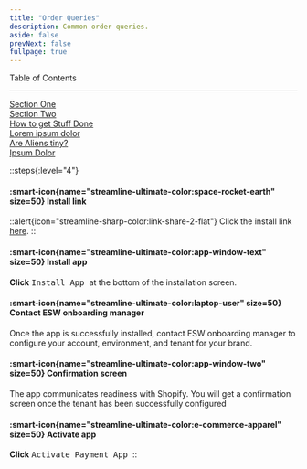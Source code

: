 ```yaml
---
title: "Order Queries"
description: Common order queries.
aside: false
prevNext: false
fullpage: true
---
```


<div class="w-screen bg-white pt-20">
  <main class="relative mx-auto px-10 md:max-w-screen-md">
    <div class="top-20 -left-56 mb-10 w-full max-w-xs rounded-md border bg-white px-6 py-6 shadow-md lg:absolute lg:w-56">
      <div class="pb-2 text-xl font-medium text-orange-600">Table of Contents</div>
      <hr class="h-1 w-10 bg-orange-600" />
      <div class="mt-4">
        <div class="mb-3">
          <a class="mb-1 text-sm font-medium text-orange-600 hover:text-orange-600" href="/#section-one">Section One</a>
        </div>
        <div class="mb-3">
          <a class="mb-1 text-sm font-medium text-gray-600 hover:text-orange-600" href="#section-two">Section Two</a>
        </div>
        <div class="mb-3">
          <a class="mb-1 text-sm font-medium text-gray-600 hover:text-orange-600" href="#">How to get Stuff Done</a>
        </div>
        <div class="mb-3">
          <a class="mb-1 text-sm font-medium text-gray-600 hover:text-orange-600" href="#">Lorem ipsum dolor</a>
        </div>
        <div class="mb-3">
          <a class="mb-1 text-sm font-medium text-gray-600 hover:text-orange-600" href="#">Are Aliens tiny?</a>
        </div>
        <div class="mb-3">
          <a class="mb-1 text-sm font-medium text-gray-600 hover:text-orange-600" href="#">Ipsum Dolor</a>
        </div>
      </div>
    </div>
</div>


::steps{:level="4"}
#### :smart-icon{name="streamline-ultimate-color:space-rocket-earth" size=50} Install link

::alert{icon="streamline-sharp-color:link-share-2-flat"}
Click the install link <a href="https://apps.shopify.com/esw-card-payments" target="_blank" rel="noopener noreferrer">here</a>.
::

#### :smart-icon{name="streamline-ultimate-color:app-window-text" size=50} Install app

**Click** <kbd class="min-h-7.5 inline-flex justify-center items-center py-1 px-1.5 bg-white border border-gray-200 font-JetBrains Mono text-md text-gray-800 shadow-[0px_2px_0px_0px_rgba(0,0,0,0.08)] dark:bg-neutral-900 dark:border-neutral-700 dark:text-neutral-200 dark:shadow-[0px_2px_0px_0px_rgba(255,255,255,0.1)] rounded-md">
    Install App
  </kbd> at the bottom of the installation screen.


#### :smart-icon{name="streamline-ultimate-color:laptop-user" size=50} Contact ESW onboarding manager

Once the app is successfully installed, contact ESW onboarding manager to 
configure your account, environment, and tenant for your brand. 

#### :smart-icon{name="streamline-ultimate-color:app-window-two" size=50} Confirmation screen

The app communicates readiness with Shopify. You will get a confirmation 
screen once the tenant has been successfully configured

#### :smart-icon{name="streamline-ultimate-color:e-commerce-apparel" size=50} Activate app

**Click** <kbd class="min-h-7.5 inline-flex justify-center items-center py-1 px-1.5 bg-white border border-gray-200 font-JetBrains Mono text-md text-gray-800 shadow-[0px_2px_0px_0px_rgba(0,0,0,0.08)] dark:bg-neutral-900 dark:border-neutral-700 dark:text-neutral-200 dark:shadow-[0px_2px_0px_0px_rgba(255,255,255,0.1)] rounded-md">
    Activate Payment App
  </kbd>
::